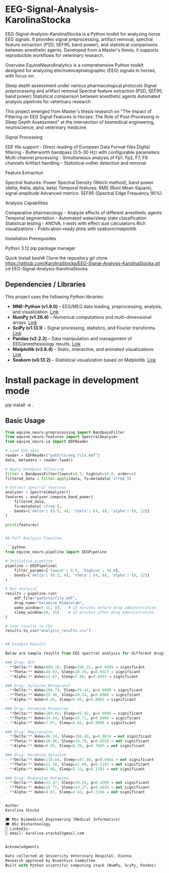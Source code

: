 # EEG-Signal-Analysis-KarolinaStocka
EEG-Signal-Analysis-KarolinaStocka is a Python toolkit for analyzing horse EEG signals. It provides signal preprocessing, artifact removal, spectral feature extraction (PSD, SEF95, band power), and statistical comparisons between anesthetic agents. Developed from a Master's thesis, it supports reproducible workflows for veterinary research.

Overview
EquineNeuroAnalytics is a comprehensive Python toolkit designed for analyzing electroencephalographic (EEG) signals in horses, with focus on:

Sleep depth assessment under various pharmacological protocols
Signal preprocessing and artifact removal
Spectral feature extraction (PSD, SEF95, band power)
Statistical comparison between anesthetic agents
Automated analysis pipelines for veterinary research

This project emerged from Master's thesis research on "The Impact of Filtering on EEG Signal Features in Horses: The Role of Post-Processing in Sleep Depth Assessment" at the intersection of biomedical engineering, neuroscience, and veterinary medicine.

Signal Processing

EDF file support - Direct reading of European Data Format files
Digital filtering - Butterworth bandpass (0.5-30 Hz) with configurable parameters
Multi-channel processing - Simultaneous analysis of Fp1, Fp2, F7, F8 channels
Artifact handling - Statistical outlier detection and removal

Feature Extraction

Spectral features: Power Spectral Density (Welch method), band power (delta, theta, alpha, beta)
Temporal features: RMS (Root Mean Square), signal amplitude
Advanced metrics: SEF95 (Spectral Edge Frequency 95%)

Analysis Capabilities

Comparative pharmacology - Analyze effects of different anesthetic agents
Temporal segmentation - Automated wake/sleep state classification
Statistical testing - ANOVA, t-tests with effect size calculations
Rich visualizations - Publication-ready plots with seaborn/matplotlib


Installation
Prerequisites

Python 3.12 
pip package manager

Quick Install
bash# 
Clone the repository
git clone https://github.com/KarolinaStocka/EEG-Signal-Analysis-KarolinaStocka.git
cd EEG-Signal-Analysis-KarolinaStocka
## Dependencies / Libraries

This project uses the following Python libraries:

- **MNE-Python (v1.9.0)** – EEG/MEG data loading, preprocessing, analysis, and visualization. [Link](https://mne.tools/stable/index.html)
- **NumPy (v1.26.4)** – Numerical computations and multi-dimensional arrays. [Link](https://numpy.org/)
- **SciPy (v1.13.1)** – Signal processing, statistics, and Fourier transforms. [Link](https://scipy.org/)
- **Pandas (v2.2.2)** – Data manipulation and management of EEG/anesthesiology results. [Link](https://pandas.pydata.org/)
- **Matplotlib (v3.8.4)** – Static, interactive, and animated visualizations. [Link](https://matplotlib.org/)
- **Seaborn (v0.13.2)** – Statistical visualization based on Matplotlib. [Link](https://seaborn.pydata.org/)

# Install package in development mode
pip install -e .


## Basic Usage

```python
from equine_neuro.preprocessing import BandpassFilter
from equine_neuro.features import SpectralAnalyzer
from equine_neuro.io import EDFReader

# Load EEG data
reader = EDFReader("path/to/eeg_file.edf")
data, metadata = reader.load()

# Apply bandpass filtering
filter = BandpassFilter(lowcut=0.5, highcut=30.0, order=4)
filtered_data = filter.apply(data, fs=metadata['sfreq'])

# Extract spectral features
analyzer = SpectralAnalyzer()
features = analyzer.compute_band_power(
    filtered_data, 
    fs=metadata['sfreq'],
    bands={'delta': (0.5, 4), 'theta': (4, 8), 'alpha': (8, 12)}
)

print(features)


## Full Analysis Pipeline

```python
from equine_neuro.pipeline import EEGPipeline

# Initialize pipeline
pipeline = EEGPipeline(
    filter_params={'lowcut': 0.5, 'highcut': 30.0},
    bands={'delta': (0.5, 4), 'theta': (4, 8), 'alpha': (8, 12)}
)

# Run analysis
results = pipeline.run(
    edf_file="path/to/file.edf",
    drug_name="Ketamine_Midazolam",
    wake_window=(-15, 0),   # 15 minutes before drug administration
    sleep_window=(0, 15)    # 15 minutes after drug administration
)

# Save results to CSV
results.to_csv("analysis_results.csv")


## Example Results

Below are sample results from EEG spectral analysis for different drugs. For each frequency band (delta, theta, alpha), mean power during wakefulness and sleep is shown, along with the p-value and statistical significance.

### Drug: ACP
- **Delta:** Wake=600.10, Sleep=296.32, p=0.0089 → significant
- **Theta:** Wake=48.63, Sleep=28.39, p=0.0323 → significant
- **Alpha:** Wake=11.67, Sleep=7.80, p=0.0453 → significant

### Drug: Xylazine_Butopranol
- **Delta:** Wake=100.73, Sleep=74.44, p=0.0000 → significant
- **Theta:** Wake=25.46, Sleep=20.54, p=0.0000 → significant
- **Alpha:** Wake=8.26, Sleep=6.85, p=0.0001 → significant

### Drug: Ketamine_Midazolam
- **Delta:** Wake=104.83, Sleep=85.82, p=0.0000 → significant
- **Theta:** Wake=24.64, Sleep=20.71, p=0.0000 → significant
- **Alpha:** Wake=7.67, Sleep=6.81, p=0.0098 → significant

### Drug: Mepivacaine
- **Delta:** Wake=96.24, Sleep=208.49, p=0.0634 → not significant
- **Theta:** Wake=20.80, Sleep=19.79, p=0.6550 → not significant
- **Alpha:** Wake=6.95, Sleep=6.70, p=0.7045 → not significant

### Drug: Morphine_Xylazine
- **Delta:** Wake=110.64, Sleep=107.08, p=0.6601 → not significant
- **Theta:** Wake=21.58, Sleep=21.09, p=0.5193 → not significant
- **Alpha:** Wake=5.66, Sleep=5.33, p=0.1191 → not significant

### Drug: Midazolam_Ketamine
- **Delta:** Wake=53.47, Sleep=50.24, p=0.4288 → not significant
- **Theta:** Wake=15.77, Sleep=14.27, p=0.1639 → not significant
- **Alpha:** Wake=4.87, Sleep=4.63, p=0.5194 → not significant


Author
Karolina Stocka

🎓 MSc Biomedical Engineering (Medical Informatics)
🎓 BSc Biotechnology
💼 LinkedIn:
📧 email: karolina.stocka7@gmail.com


Acknowledgments

Data collected at University Veterinary Hospital, Vienna
Research approved by Bioethics Committee
Built with Python scientific computing stack (NumPy, SciPy, Pandas)


